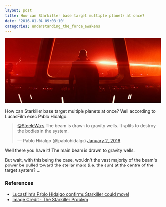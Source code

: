 ```yaml
---
layout: post
title: How can Starkiller base target multiple planets at once?
date: '2016-01-04 09:03:10'
categories: understanding_the_force_awakens
---
```


![](/img/posts/starkiller_beam.jpg)

How can Starkiller base target multiple planets at once? Well according to LucasFilm exec Pablo Hidalgo:

<blockquote class="twitter-tweet" lang="en"><p lang="en" dir="ltr"><a href="https://twitter.com/SteeleWars">@SteeleWars</a> The beam is drawn to gravity wells. It splits to destroy the bodies in the system.</p>&mdash; Pablo Hidalgo (@pablohidalgo) <a href="https://twitter.com/pablohidalgo/status/683425644764516352">January 2, 2016</a></blockquote>
<script async src="//platform.twitter.com/widgets.js" charset="utf-8"></script>

Well there you have it! The main beam is drawn to gravity wells.

But wait, with this being the case, wouldn't the vast majority of the beam's power be pulled toward the stellar mass (i.e. the sun) at the centre of the target system? ...

### References

* <a href="http://steelewars.com/lucasfilms-pablo-hidalgo-confirms-starkiller-could-move/" target="_blank">Lucasfilm’s Pablo Hidalgo confirms Starkiller could move!</a>
* <a href="http://www.nappertime.com/the-starkiller-problem/" target="_blank">Image Credit - The Starkiller Problem</a>
